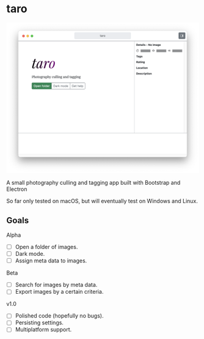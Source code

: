 # taro

![](docs/screenshot-v0.1.png)

A small photography culling and tagging app built with Bootstrap and Electron

So far only tested on macOS, but will eventually test on Windows and Linux.

## Goals

Alpha
- [ ] Open a folder of images.
- [ ] Dark mode.
- [ ] Assign meta data to images.

Beta
- [ ] Search for images by meta data.
- [ ] Export images by a certain criteria.

v1.0
- [ ] Polished code (hopefully no bugs).
- [ ] Persisting settings.
- [ ] Multiplatform support.
